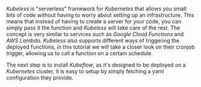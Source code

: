 _Kubeless_ is "serverless" framework for _Kubernetes_ that allows you small bits of code without having to worry about setting up an infrastructure. This means that instead of having to create a server for your code, you can simply pass it the function and _Kubeless_ will take care of the rest. The concept is very similar to services such as _Google Cloud Functions_ and _AWS Lambda_. _Kubeless_ also supports different ways of triggering the deployed functions, in this tutorial we will take a closer look on their cronjob trigger, allowing us to call a function on a certain schedule.


The next step is to install _Kubeflow_, as it's designed to be deployed on a _Kubernetes_ cluster, it is easy to setup by simply fetching a yaml configuration they provide.
